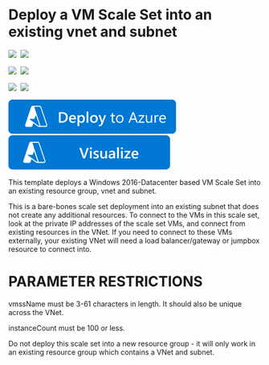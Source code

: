 # Deploy a VM Scale Set into an existing vnet and subnet

<IMG SRC="https://azurequickstartsservice.blob.core.windows.net/badges/201-vmss-win-existing-vnet/PublicLastTestDate.svg" />&nbsp;
<IMG SRC="https://azurequickstartsservice.blob.core.windows.net/badges/201-vmss-win-existing-vnet/PublicDeployment.svg" />&nbsp;

<IMG SRC="https://azurequickstartsservice.blob.core.windows.net/badges/201-vmss-win-existing-vnet/FairfaxLastTestDate.svg" />&nbsp;
<IMG SRC="https://azurequickstartsservice.blob.core.windows.net/badges/201-vmss-win-existing-vnet/FairfaxDeployment.svg" />&nbsp;

<IMG SRC="https://azurequickstartsservice.blob.core.windows.net/badges/201-vmss-win-existing-vnet/BestPracticeResult.svg" />&nbsp;
<IMG SRC="https://azurequickstartsservice.blob.core.windows.net/badges/201-vmss-win-existing-vnet/CredScanResult.svg" />&nbsp;

<a href="https://portal.azure.com/#create/Microsoft.Template/uri/https%3A%2F%2Fraw.githubusercontent.com%2FAzure%2Fazure-quickstart-templates%2Fmaster%2F201-vmss-win-existing-vnet%2Fazuredeploy.json" target="_blank">
    <img src="https://raw.githubusercontent.com/Azure/azure-quickstart-templates/master/1-CONTRIBUTION-GUIDE/images/deploytoazure.svg"/>
</a>
<a href="http://armviz.io/#/?load=https%3A%2F%2Fraw.githubusercontent.com%2FAzure%2Fazure-quickstart-templates%2Fmaster%2F201-vmss-win-existing-vnet%2Fazuredeploy.json" target="_blank">
    <img src="https://raw.githubusercontent.com/Azure/azure-quickstart-templates/master/1-CONTRIBUTION-GUIDE/images/visualizebutton.svg"/>
</a>

This template deploys a Windows 2016-Datacenter based VM Scale Set into an existing resource group, vnet and subnet. 

This is a bare-bones scale set deployment into an existing subnet that does not create any additional resources. To connect to the VMs in this scale set, look at the private IP addresses of the scale set VMs, and connect from existing resources in the VNet. If you need to connect to these VMs externally, your existing VNet will need a load balancer/gateway or jumpbox resource to connect into.

PARAMETER RESTRICTIONS
======================

vmssName must be 3-61 characters in length. It should also be unique across the VNet.

instanceCount must be 100 or less.

Do not deploy this scale set into a new resource group - it will only work in an existing resource group which contains a VNet and subnet.


